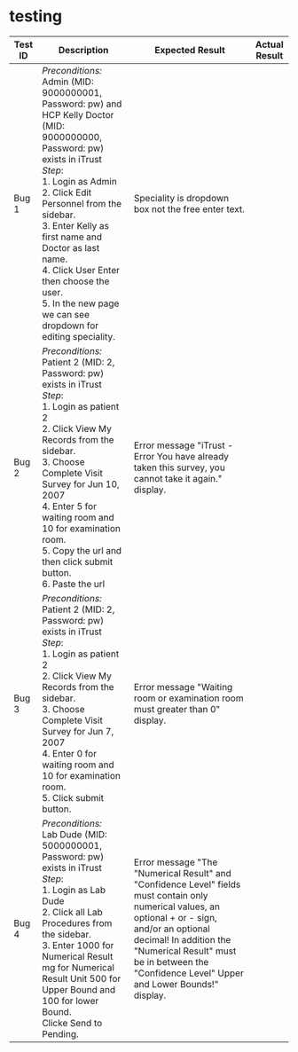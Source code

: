# testing
| Test ID| Description | Expected Result | Actual Result |
| ------------- | ----------------------- | -------------------------------------------------- | ----------- |
| Bug 1 | _Preconditions: <br>_ Admin (MID: 9000000001, Password: pw) and HCP Kelly Doctor (MID: 9000000000, Password: pw) exists in iTrust <br /> _Step_: <br> 1. Login as Admin <br> 2. Click Edit Personnel from the sidebar. <br> 3. Enter Kelly as first name and Doctor as last name. <br> 4. Click User Enter then choose the user. <br> 5. In the new page we can see dropdown for editing speciality. | Speciality is dropdown box not the free enter text.|
| Bug 2 | _Preconditions: <br>_ Patient 2 (MID: 2, Password: pw) exists in iTrust <br /> _Step_: <br> 1. Login as patient 2 <br> 2. Click View My Records from the sidebar. <br> 3. Choose Complete Visit Survey for Jun 10, 2007  <br> 4. Enter 5 for waiting room and 10 for examination room. <br> 5. Copy the url and then click submit button. <br> 6. Paste the url | Error message "iTrust - Error You have already taken this survey, you cannot take it again." display. |
| Bug 3 | _Preconditions: <br>_ Patient 2 (MID: 2, Password: pw) exists in iTrust <br /> _Step_: <br> 1. Login as patient 2 <br> 2. Click View My Records from the sidebar. <br> 3. Choose Complete Visit Survey for Jun 7, 2007  <br> 4. Enter 0 for waiting room and 10 for examination room. <br> 5. Click submit button. | Error message "Waiting room or examination room must greater than 0" display. |
| Bug 4 | _Preconditions: <br>_ Lab Dude (MID: 5000000001, Password: pw) exists in iTrust <br /> _Step_: <br> 1. Login as Lab Dude <br> 2. Click all Lab Procedures from the sidebar. <br> 3. Enter 1000 for Numerical Result mg for Numerical Result Unit 500 for Upper Bound and 100 for lower Bound. <br> Clicke Send to Pending. | Error message "The "Numerical Result" and "Confidence Level" fields must contain only numerical values, an optional + or - sign, and/or an optional decimal! In addition the "Numerical Result" must be in between the "Confidence Level" Upper and Lower Bounds!" display. |
